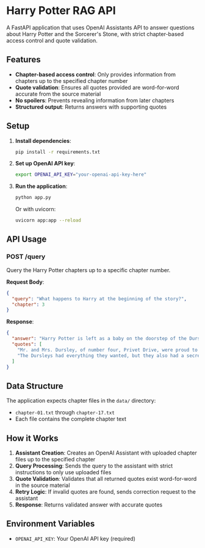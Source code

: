 # Harry Potter RAG API

A FastAPI application that uses OpenAI Assistants API to answer questions about Harry Potter and the Sorcerer's Stone, with strict chapter-based access control and quote validation.

## Features

- **Chapter-based access control**: Only provides information from chapters up to the specified chapter number
- **Quote validation**: Ensures all quotes provided are word-for-word accurate from the source material
- **No spoilers**: Prevents revealing information from later chapters
- **Structured output**: Returns answers with supporting quotes

## Setup

1. **Install dependencies**:
   ```bash
   pip install -r requirements.txt
   ```

2. **Set up OpenAI API key**:
   ```bash
   export OPENAI_API_KEY="your-openai-api-key-here"
   ```

3. **Run the application**:
   ```bash
   python app.py
   ```

   Or with uvicorn:
   ```bash
   uvicorn app:app --reload
   ```

## API Usage

### POST /query

Query the Harry Potter chapters up to a specific chapter number.

**Request Body**:
```json
{
  "query": "What happens to Harry at the beginning of the story?",
  "chapter": 3
}
```

**Response**:
```json
{
  "answer": "Harry Potter is left as a baby on the doorstep of the Dursley family...",
  "quotes": [
    "Mr. and Mrs. Dursley, of number four, Privet Drive, were proud to say that they were perfectly normal",
    "The Dursleys had everything they wanted, but they also had a secret"
  ]
}
```

## Data Structure

The application expects chapter files in the `data/` directory:
- `chapter-01.txt` through `chapter-17.txt`
- Each file contains the complete chapter text

## How it Works

1. **Assistant Creation**: Creates an OpenAI Assistant with uploaded chapter files up to the specified chapter
2. **Query Processing**: Sends the query to the assistant with strict instructions to only use uploaded files
3. **Quote Validation**: Validates that all returned quotes exist word-for-word in the source material
4. **Retry Logic**: If invalid quotes are found, sends correction request to the assistant
5. **Response**: Returns validated answer with accurate quotes

## Environment Variables

- `OPENAI_API_KEY`: Your OpenAI API key (required) 